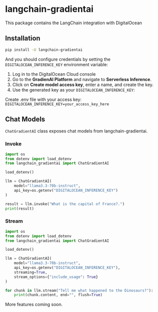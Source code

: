 # langchain-gradientai

This package contains the LangChain integration with DigitalOcean

## Installation

```bash
pip install -U langchain-gradientai
```

And you should configure credentials by setting the `DIGITALOCEAN_INFERENCE_KEY` environment variable:

1. Log in to the DigitalOcean Cloud console
2. Go to the **GradienAI Platform** and navigate to **Serverless Inference**.
2. Click on **Create model access key**, enter a name, and create the key.
3. Use the generated key as your `DIGITALOCEAN_INFERENCE_KEY`:   


Create .env file with your access key:  
```DIGITALOCEAN_INFERENCE_KEY=your_access_key_here```

## Chat Models

`ChatGradientAI` class exposes chat models from langchain-gradientai.

### Invoke

```python
import os
from dotenv import load_dotenv
from langchain_gradientai import ChatGradientAI

load_dotenv()

llm = ChatGradientAI(
    model="llama3.3-70b-instruct",
    api_key=os.getenv("DIGITALOCEAN_INFERENCE_KEY")
)

result = llm.invoke("What is the capital of France?.")
print(result)
```

### Stream

```python
import os
from dotenv import load_dotenv
from langchain_gradientai import ChatGradientAI

load_dotenv()

llm = ChatGradientAI(
    model="llama3.3-70b-instruct",
    api_key=os.getenv("DIGITALOCEAN_INFERENCE_KEY"),
    streaming=True,
    stream_options={"include_usage": True}
)

for chunk in llm.stream("Tell me what happened to the Dinosaurs?"):
    print(chunk.content, end="", flush=True)
```

More features coming soon.
